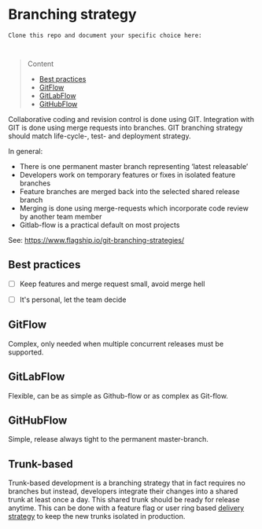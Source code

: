 # Branching strategy

```
Clone this repo and document your specific choice here:



```
> Content
> - [Best practices](#best-practices)
> - [GitFlow](#gitflow)
> - [GitLabFlow](#gitlabflow)
> - [GitHubFlow](#githubflow)

Collaborative coding and revision control  is done using GIT. Integration with GIT is done using merge requests into branches. 
GIT branching strategy should match life-cycle-, test- and deployment strategy.

In general:
- There is one permanent master branch representing ‘latest releasable’  
- Developers work on temporary features or fixes in isolated feature branches
- Feature branches are merged back into the selected shared release branch 
- Merging is done using merge-requests which incorporate code review by another team member
- Gitlab-flow is a practical default on most projects

See: https://www.flagship.io/git-branching-strategies/ 

## Best practices

- [ ] Keep features and merge request small, avoid merge hell


- [ ] It's personal, let the team decide

## GitFlow

Complex, only needed when multiple concurrent releases must be supported.

## GitLabFlow

Flexible, can be as simple as Github-flow or as complex as Git-flow. 

## GitHubFlow

Simple, release always tight to the permanent master-branch.

## Trunk-based

Trunk-based development is a branching strategy that in fact requires no branches but instead, 
developers integrate their changes into a shared trunk at least once a day. This shared trunk 
should be ready for release anytime. This can be done with a feature flag or user ring based [delivery strategy](delivery-strategy.md)
to keep the new trunks isolated in production.




